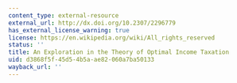 ```yaml
---
content_type: external-resource
external_url: http://dx.doi.org/10.2307/2296779
has_external_license_warning: true
license: https://en.wikipedia.org/wiki/All_rights_reserved
status: ''
title: An Exploration in the Theory of Optimal Income Taxation
uid: d3868f5f-45d5-4b5a-ae82-060a7ba50133
wayback_url: ''
---
```

